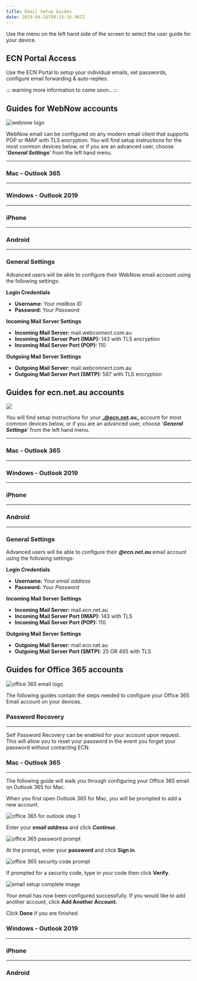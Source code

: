 ```yaml
---
title: Email Setup Guides
date: 2019-04-16T09:15:16.967Z
---
```



Use the menu on the left hand side of the screen to select the user guide for your device.

## ECN Portal Access

Use the ECN Portal to setup your individual emails, set passwords, configure email forwarding & auto-replies.

::: warning
more information to come soon..
:::

## Guides for WebNow accounts


![webnow logo](/images/webnowlogo.png "## Webnow Logo")


WebNow email can be configured on any modern email client that supports POP or IMAP with TLS encryption.
You will find setup instructions for the most common devices below, or if you are an advanced user, choose '_**General Settings**_' from the left hand menu.

- - -

### Mac - Outlook 365

- - -

### Windows - Outlook 2019

- - -

### iPhone

- - -

### Android

- - -

### General Settings

Advanced users will be able to configure their WebNow email account using the following settings:

**Login Credentials**

* **Username:** Your _mailbox ID_
* **Password:** Your _Password_

**Incoming Mail Server Settings**

* **Incoming Mail Server:** mail.webconnect.com.au
* **Incoming Mail Server Port (IMAP):** 143 with TLS encryption
* **Incoming Mail Server Port (POP):** 110 

**Outgoing Mail Server Settings**

* **Outgoing Mail Server:** mail.webconnect.com.au
* **Outgoing Mail Server Port (SMTP):** 587 with TLS encryption

## Guides for ecn.net.au accounts

![](/images/ecnemaillogo.png)



You will find setup instructions for your **_@ecn.net.au_** account for most common devices below, or if you are an advanced user, choose '_**General Settings**_' from the left hand menu.

- - -

### Mac - Outlook 365

- - -

### Windows - Outlook 2019

- - -

### iPhone

- - -

### Android

- - -

### General Settings

Advanced users will be able to configure their _**@ecn.net.au**_ email account using the following settings:

**Login Credentials**

* **Username:** Your _email address_
* **Password:** Your _Password_

**Incoming Mail Server Settings**

* **Incoming Mail Server:** mail.ecn.net.au
* **Incoming Mail Server Port (IMAP):** 143 with TLS
* **Incoming Mail Server Port (POP):** 110

**Outgoing Mail Server Settings**

* **Outgoing Mail Server:** mail.ecn.net.au
* **Outgoing Mail Server Port (SMTP):** 25 OR 465 with TLS

## Guides for Office 365 accounts

![office 365 email logo](/images/office365logo.png)


The following guides contain the steps needed to configure your Office 365 Email account on your devices.

### Password Recovery
---

Self Password Recovery can be enabled for your account upon request. This will allow you to reset your password in the event you forget your password without contacting ECN.


### Mac - Outlook 365

- - -

The following guide will walk you through configuring your Office 365 email on Outlook 365 for Mac.

When you first open Outlook 365 for Mac, you will be prompted to add a new account.

![office 365 for outlook step 1](/images/365-outlook-office365-image1.png)

Enter your _**email address**_ and click _**Continue**_.

![office 365 password prompt](/images/365-outlook-office365-image2.png)

At the prompt, enter your **password** and click **Sign in**.

![office 365 security code prompt](/images/365-outlook-office365-image3.png)

If prompted for a security code, type in your code then click **Verify**.

![email setup complete image](/images/365-outlook-office365-image4.png)

Your email has now been configured successfully. If you would like to add another account, click **Add Another Account.**

Click **Done** if you are finished.

### Windows - Outlook 2019

- - -

### iPhone

- - -

### Android
